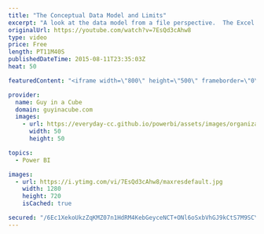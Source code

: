 ```yaml
---
title: "The Conceptual Data Model and Limits"
excerpt: "A look at the data model from a file perspective.  The Excel Workbook or PBIX file is not the data model, but just a container that the Model is inside of.  I also revisit limits on the size.  http://blogs.technet.com/b/powerbisupport/archive/2015/08/11/the-conceptual-data-model-and-limits.aspx  SUBSCRIBE!"
originalUrl: https://youtube.com/watch?v=7EsQd3cAhw8
type: video
price: Free
length: PT11M40S
publishedDateTime: 2015-08-11T23:35:03Z
heat: 50

featuredContent: "<iframe width=\"800\" height=\"500\" frameborder=\"0\" src=\"https://www.youtube.com/embed/7EsQd3cAhw8\" allow=\"accelerometer; autoplay; encrypted-media; gyroscope; picture-in-picture\" allowfullscreen></iframe>"

provider:
  name: Guy in a Cube
  domain: guyinacube.com
  images:
    - url: https://everyday-cc.github.io/powerbi/assets/images/organizations/guyinacube.com-50x50.jpg
      width: 50
      height: 50

topics:
  - Power BI

images:
  - url: https://i.ytimg.com/vi/7EsQd3cAhw8/maxresdefault.jpg
    width: 1280
    height: 720
    isCached: true

secured: "/6Ec1XekoUkzZqKMZ07n1HdRM4KebGeyceNCT+ONl6oSxbVhGJ9kCtS7M9SCY6Gmwk690Pi2RpxCp+s0mcTInWJsgsa23IxMBNs+88L3oesTTibimXR0hr1bJub8ydac4juPcINYX94VzqSNQLt9eQkraE97L9wimVEbXgRG+z1MipkF0C0NOYlwobG/8vwYzSai4ckk1qqOIA3z3sLhl9cBajRLjw2RG7Kn/hUQg4+nd3zXoGR5gCqRQt7s6lvnrc+v59INAultlvEHYtJLCXpB8ZE3jGQy6cM+NTiqcEeXSw/LUET7PUmOSsAysOrhVDyvGP6IM1hhcicPEGoExG80JAYdhV1XETnXy0s1C3gowjQMLF1iaqUb5ZMDkyRrFob/Kraz0ySWRpQ2DykUvcoPolQnXDBhzCEpk9ia6Fw=;3XULlEIZkWpXL+Ims90tAA=="
---
```


